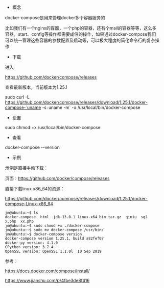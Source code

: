 

- 概念

docker-compose是用来管理docker多个容器服务的

比如我们有一个nginx的容器，一个php的容器，还有个mail的容器等等，这么多容器，start、config等操作都需要成倍的操作，如果通过docker-compose我们可以统一管理这些容器的参数配置及启动等，可以极大程度的简化命令行的复杂操作



- 下载

进入

https://github.com/docker/compose/releases 

查看最新版本，当前版本为1.25.1

sudo curl -L https://github.com/docker/compose/releases/download/1.25.1/docker-compose-`uname -s`-`uname -m` -o /usr/local/bin/docker-compose

- 设置

sudo chmod +x /usr/local/bin/docker-compose

- 查看

docker-compose --version


- 示例

示例是直接手动下载：

页面：https://github.com/docker/compose/releases

直接下载linux x86_64的资源：

https://github.com/docker/compose/releases/download/1.25.1/docker-compose-Linux-x86_64

```
jm@ubuntu:~$ ls
docker-compose  html  jdk-13.0.1_linux-x64_bin.tar.gz  qiniu  sql  x.php  xx.php
jm@ubuntu:~$ sudo chmod +x ./docker-compose 
jm@ubuntu:~$ sudo mv docker-compose /usr/bin/
jm@ubuntu:~$ docker-compose version
docker-compose version 1.25.1, build a82fef07
docker-py version: 4.1.0
CPython version: 3.7.4
OpenSSL version: OpenSSL 1.1.0l  10 Sep 2019

```

参考：

https://docs.docker.com/compose/install/

https://www.jianshu.com/p/4fbe3de8f416